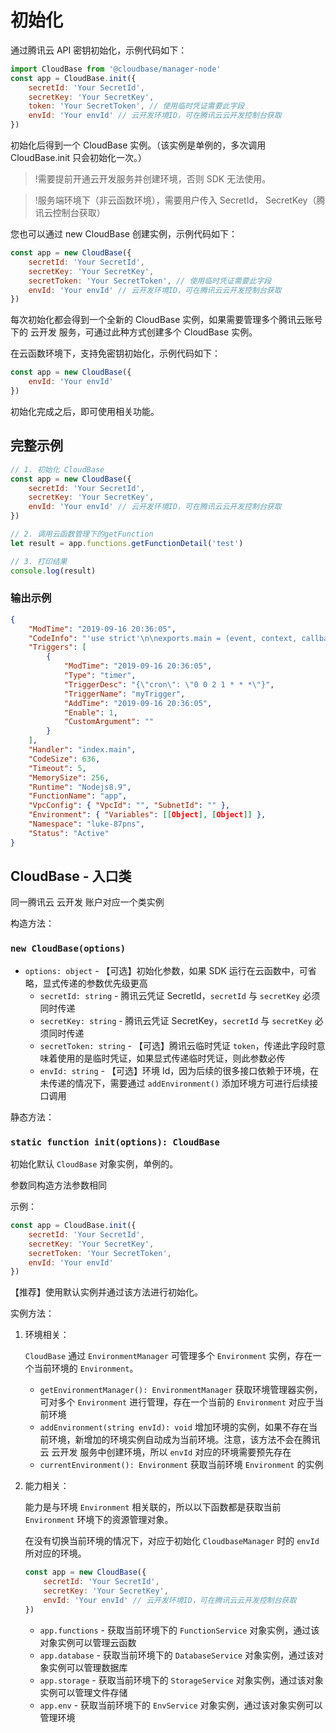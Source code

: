 # 初始化

通过腾讯云 API 密钥初始化，示例代码如下：

```javascript
import CloudBase from '@cloudbase/manager-node'
const app = CloudBase.init({
    secretId: 'Your SecretId',
    secretKey: 'Your SecretKey',
    token: 'Your SecretToken', // 使用临时凭证需要此字段
    envId: 'Your envId' // 云开发环境ID，可在腾讯云云开发控制台获取
})
```

初始化后得到一个 CloudBase 实例。（该实例是单例的，多次调用 CloudBase.init 只会初始化一次。）

> !需要提前开通云开发服务并创建环境，否则 SDK 无法使用。

> !服务端环境下（非云函数环境），需要用户传入 SecretId， SecretKey（腾讯云控制台获取）

您也可以通过 new CloudBase 创建实例，示例代码如下：

```javascript
const app = new CloudBase({
    secretId: 'Your SecretId',
    secretKey: 'Your SecretKey',
    secretToken: 'Your SecretToken', // 使用临时凭证需要此字段
    envId: 'Your envId' // 云开发环境ID，可在腾讯云云开发控制台获取
})
```

每次初始化都会得到一个全新的 CloudBase 实例，如果需要管理多个腾讯云账号下的 云开发 服务，可通过此种方式创建多个 CloudBase 实例。

在云函数环境下，支持免密钥初始化，示例代码如下：

```javascript
const app = new CloudBase({
    envId: 'Your envId'
})
```

初始化完成之后，即可使用相关功能。

## 完整示例

```javascript
// 1. 初始化 CloudBase
const app = new CloudBase({
    secretId: 'Your SecretId',
    secretKey: 'Your SecretKey',
    envId: 'Your envId' // 云开发环境ID，可在腾讯云云开发控制台获取
})

// 2. 调用云函数管理下的getFunction
let result = app.functions.getFunctionDetail('test')

// 3. 打印结果
console.log(result)
```

### 输出示例

```json
{
    "ModTime": "2019-09-16 20:36:05",
    "CodeInfo": "'use strict'\n\nexports.main = (event, context, callback) : {\n    console.log('Hello World')\n    console.log(event)\n    console.log(context)\n    callback(null, event)\n}\n",
    "Triggers": [
        {
            "ModTime": "2019-09-16 20:36:05",
            "Type": "timer",
            "TriggerDesc": "{\"cron\": \"0 0 2 1 * * *\"}",
            "TriggerName": "myTrigger",
            "AddTime": "2019-09-16 20:36:05",
            "Enable": 1,
            "CustomArgument": ""
        }
    ],
    "Handler": "index.main",
    "CodeSize": 636,
    "Timeout": 5,
    "MemorySize": 256,
    "Runtime": "Nodejs8.9",
    "FunctionName": "app",
    "VpcConfig": { "VpcId": "", "SubnetId": "" },
    "Environment": { "Variables": [[Object], [Object]] },
    "Namespace": "luke-87pns",
    "Status": "Active"
}
```

## CloudBase - 入口类

同一腾讯云 云开发 账户对应一个类实例

构造方法：

### `new CloudBase(options)`

-   `options: object` - 【可选】初始化参数，如果 SDK 运行在云函数中，可省略，显式传递的参数优先级更高
    -   `secretId: string` - 腾讯云凭证 SecretId，`secretId` 与 `secretKey` 必须同时传递
    -   `secretKey: string` - 腾讯云凭证 SecretKey，`secretId` 与 `secretKey` 必须同时传递
    -   `secretToken: string` - 【可选】腾讯云临时凭证 `token`，传递此字段时意味着使用的是临时凭证，如果显式传递临时凭证，则此参数必传
    -   `envId: string` - 【可选】环境 Id，因为后续的很多接口依赖于环境，在未传递的情况下，需要通过 `addEnvironment()` 添加环境方可进行后续接口调用

静态方法：

### `static function init(options): CloudBase`

初始化默认 `CloudBase` 对象实例，单例的。

参数同构造方法参数相同

示例：

```javascript
const app = CloudBase.init({
    secretId: 'Your SecretId',
    secretKey: 'Your SecretKey',
    secretToken: 'Your SecretToken',
    envId: 'Your envId'
})
```

【推荐】使用默认实例并通过该方法进行初始化。

实例方法：

1.  环境相关：

    `CloudBase` 通过 `EnvironmentManager` 可管理多个 `Environment` 实例，存在一个当前环境的 `Environment`。

    -   `getEnvironmentManager(): EnvironmentManager` 获取环境管理器实例，可对多个 `Environment` 进行管理，存在一个当前的 `Environment` 对应于当前环境
    -   `addEnvironment(string envId): void` 增加环境的实例，如果不存在当前环境，新增加的环境实例自动成为当前环境。注意，该方法不会在腾讯云 云开发 服务中创建环境，所以 `envId` 对应的环境需要预先存在
    -   `currentEnvironment(): Environment` 获取当前环境 `Environment` 的实例

2.  能力相关：

    能力是与环境 `Environment` 相关联的，所以以下函数都是获取当前 `Environment` 环境下的资源管理对象。

    在没有切换当前环境的情况下，对应于初始化 `CloudbaseManager` 时的 `envId` 所对应的环境。

    ```javascript
    const app = new CloudBase({
        secretId: 'Your SecretId',
        secretKey: 'Your SecretKey',
        envId: 'Your envId' // 云开发环境ID，可在腾讯云云开发控制台获取
    })
    ```

    -   `app.functions` - 获取当前环境下的 `FunctionService` 对象实例，通过该对象实例可以管理云函数
    -   `app.database` - 获取当前环境下的 `DatabaseService` 对象实例，通过该对象实例可以管理数据库
    -   `app.storage` - 获取当前环境下的 `StorageService` 对象实例，通过该对象实例可以管理文件存储
    -   `app.env` - 获取当前环境下的 `EnvService` 对象实例，通过该对象实例可以管理环境
